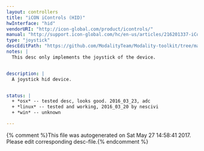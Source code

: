 ```yaml
---
layout: controllers
title: "iCON iControls (HID)"
hwInterface: "hid"
vendorURI: "http://icon-global.com/product/icontrols/"
manual: "http://support.icon-global.com/hc/en-us/articles/216201337-iControls"
type: "joystick"
descEditPath: "https://github.com/ModalityTeam/Modality-toolkit/tree/master/Modality/MKtlDescriptions//icontrols/icon-icontrols-hid.desc.scd"
notes: |
  This desc only implements the joystick of the device.


description: |
  A joystick hid device.


status: |
  + *osx* -- tested desc, looks good. 2016_03_23, adc
  + *linux* -- tested and working, 2016_03_20 by nescivi
  + *win* -- unknown

---
```

{% comment %}This file was autogenerated on Sat May 27 14:58:41 2017. Please edit corresponding desc-file.{% endcomment %}